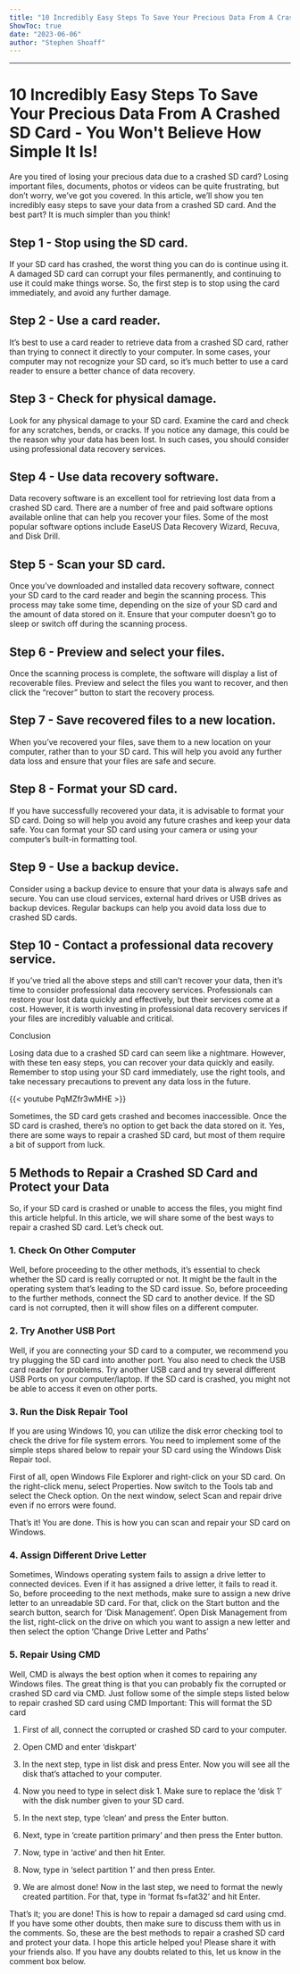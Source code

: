 ```yaml
---
title: "10 Incredibly Easy Steps To Save Your Precious Data From A Crashed SD Card - You Won't Believe How Simple It Is!"
ShowToc: true 
date: "2023-06-06"
author: "Stephen Shoaff"
---
```

*****
# 10 Incredibly Easy Steps To Save Your Precious Data From A Crashed SD Card - You Won't Believe How Simple It Is!

Are you tired of losing your precious data due to a crashed SD card? Losing important files, documents, photos or videos can be quite frustrating, but don’t worry, we’ve got you covered. In this article, we’ll show you ten incredibly easy steps to save your data from a crashed SD card. And the best part? It is much simpler than you think! 

## Step 1 - Stop using the SD card.

If your SD card has crashed, the worst thing you can do is continue using it. A damaged SD card can corrupt your files permanently, and continuing to use it could make things worse. So, the first step is to stop using the card immediately, and avoid any further damage.

## Step 2 - Use a card reader.

It’s best to use a card reader to retrieve data from a crashed SD card, rather than trying to connect it directly to your computer. In some cases, your computer may not recognize your SD card, so it’s much better to use a card reader to ensure a better chance of data recovery.

## Step 3 - Check for physical damage.

Look for any physical damage to your SD card. Examine the card and check for any scratches, bends, or cracks. If you notice any damage, this could be the reason why your data has been lost. In such cases, you should consider using professional data recovery services.

## Step 4 - Use data recovery software.

Data recovery software is an excellent tool for retrieving lost data from a crashed SD card. There are a number of free and paid software options available online that can help you recover your files. Some of the most popular software options include EaseUS Data Recovery Wizard, Recuva, and Disk Drill.

## Step 5 - Scan your SD card.

Once you’ve downloaded and installed data recovery software, connect your SD card to the card reader and begin the scanning process. This process may take some time, depending on the size of your SD card and the amount of data stored on it. Ensure that your computer doesn’t go to sleep or switch off during the scanning process.

## Step 6 - Preview and select your files.

Once the scanning process is complete, the software will display a list of recoverable files. Preview and select the files you want to recover, and then click the “recover” button to start the recovery process.

## Step 7 - Save recovered files to a new location.

When you’ve recovered your files, save them to a new location on your computer, rather than to your SD card. This will help you avoid any further data loss and ensure that your files are safe and secure.

## Step 8 - Format your SD card.

If you have successfully recovered your data, it is advisable to format your SD card. Doing so will help you avoid any future crashes and keep your data safe. You can format your SD card using your camera or using your computer’s built-in formatting tool.

## Step 9 - Use a backup device.

Consider using a backup device to ensure that your data is always safe and secure. You can use cloud services, external hard drives or USB drives as backup devices. Regular backups can help you avoid data loss due to crashed SD cards.

## Step 10 - Contact a professional data recovery service.

If you’ve tried all the above steps and still can’t recover your data, then it’s time to consider professional data recovery services. Professionals can restore your lost data quickly and effectively, but their services come at a cost. However, it is worth investing in professional data recovery services if your files are incredibly valuable and critical.

Conclusion

Losing data due to a crashed SD card can seem like a nightmare. However, with these ten easy steps, you can recover your data quickly and easily. Remember to stop using your SD card immediately, use the right tools, and take necessary precautions to prevent any data loss in the future.

{{< youtube PqMZfr3wMHE >}} 



Sometimes, the SD card gets crashed and becomes inaccessible. Once the SD card is crashed, there’s no option to get back the data stored on it. Yes, there are some ways to repair a crashed SD card, but most of them require a bit of support from luck.

 
## 5 Methods to Repair a Crashed SD Card and Protect your Data


So, if your SD card is crashed or unable to access the files, you might find this article helpful.
In this article, we will share some of the best ways to repair a crashed SD card. Let’s check out.

 
### 1. Check On Other Computer



Well, before proceeding to the other methods, it’s essential to check whether the SD card is really corrupted or not. It might be the fault in the operating system that’s leading to the SD card issue.
So, before proceeding to the further methods, connect the SD card to another device. If the SD card is not corrupted, then it will show files on a different computer.

 
### 2. Try Another USB Port



Well, if you are connecting your SD card to a computer, we recommend you try plugging the SD card into another port. You also need to check the USB card reader for problems.
Try another USB card and try several different USB Ports on your computer/laptop. If the SD card is crashed, you might not be able to access it even on other ports.

 
### 3. Run the Disk Repair Tool


If you are using Windows 10, you can utilize the disk error checking tool to check the drive for file system errors. You need to implement some of the simple steps shared below to repair your SD card using the Windows Disk Repair tool.


 

First of all, open Windows File Explorer and right-click on your SD card.
On the right-click menu, select Properties.
Now switch to the Tools tab and select the Check option.
On the next window, select Scan and repair drive even if no errors were found.



That’s it! You are done. This is how you can scan and repair your SD card on Windows.

 
### 4. Assign Different Drive Letter



Sometimes, Windows operating system fails to assign a drive letter to connected devices. Even if it has assigned a drive letter, it fails to read it. So, before proceeding to the next methods, make sure to assign a new drive letter to an unreadable SD card.
For that, click on the Start button and the search button, search for ‘Disk Management’. Open Disk Management from the list, right-click on the drive on which you want to assign a new letter and then select the option ‘Change Drive Letter and Paths’

 
### 5. Repair Using CMD


Well, CMD is always the best option when it comes to repairing any Windows files. The great thing is that you can probably fix the corrupted or crashed SD card via CMD. Just follow some of the simple steps listed below to repair crashed SD card using CMD
Important: This will format the SD card
1. First of all, connect the corrupted or crashed SD card to your computer.
2. Open CMD and enter ‘diskpart‘

3. In the next step, type in list disk and press Enter. Now you will see all the disk that’s attached to your computer.

4. Now you need to type in select disk 1. Make sure to replace the ‘disk 1’ with the disk number given to your SD card.

5. In the next step, type ‘clean‘ and press the Enter button.

6. Next, type in ‘create partition primary‘ and then press the Enter button.

7. Now, type in ‘active‘ and then hit Enter.

8. Now, type in ‘select partition 1’ and then press Enter.

9. We are almost done! Now in the last step, we need to format the newly created partition. For that, type in ‘format fs=fat32’ and hit Enter.

That’s it; you are done! This is how to repair a damaged sd card using cmd. If you have some other doubts, then make sure to discuss them with us in the comments.
So, these are the best methods to repair a crashed SD card and protect your data. I hope this article helped you! Please share it with your friends also. If you have any doubts related to this, let us know in the comment box below.





